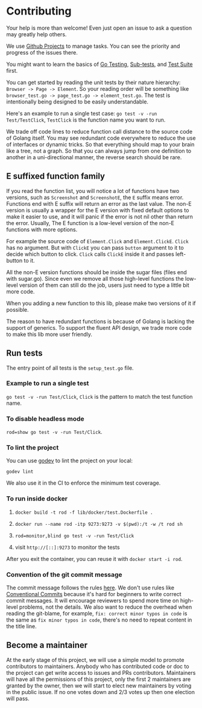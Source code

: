 # Contributing

Your help is more than welcome! Even just open an issue to ask a question may greatly help others.

We use [Github Projects](https://github.com/go-rod/rod/projects/1) to manage tasks. You can see the priority and progress of the issues there.

You might want to learn the basics of [Go Testing](https://golang.org/pkg/testing), [Sub-tests](https://golang.org/pkg/testing), and [Test Suite](https://github.com/stretchr/testify#suite-package) first.

You can get started by reading the unit tests by their nature hierarchy: `Browser -> Page -> Element`.
So your reading order will be something like `browser_test.go -> page_test.go -> element_test.go`.
The test is intentionally being designed to be easily understandable.

Here's an example to run a single test case: `go test -v -run Test/TestClick`, `TestClick` is the function name you want to run.

We trade off code lines to reduce function call distance to the source code of Golang itself.
You may see redundant code everywhere to reduce the use of interfaces or dynamic tricks.
So that everything should map to your brain like a tree, not a graph.
So that you can always jump from one definition to another in a uni-directional manner, the reverse search should be rare.

## E suffixed function family

If you read the function list, you will notice a lot of functions have two versions, such as `Screenshot` and `ScreenshotE`,
the `E` suffix means error. Functions end with E suffix will return an error as the last value. The non-E version is usually a wrapper
for the E version with fixed default options to make it easier to use, and it will panic if the error is not nil other than return the error.
Usually, The E function is a low-level version of the non-E functions with more options.

For example the source code of `Element.Click` and `Element.ClickE`. `Click` has no argument.
But with `ClickE` you can pass `button` argument to it to decide which button to click.
`Click` calls `ClickE` inside it and passes left-button to it.

All the non-E version functions should be inside the sugar files (files end with sugar.go). Since even we remove all those high-level functions the low-level version of them can still do the job, users just need to type a little bit more code.

When you adding a new function to this lib, please make two versions of it if possible.

The reason to have redundant functions is because of Golang is lacking the support of generics.
To support the fluent API design, we trade more code to make this lib more user friendly.

## Run tests

The entry point of all tests is the `setup_test.go` file.

### Example to run a single test

`go test -v -run Test/Click`, `Click` is the pattern to match the test function name.

### To disable headless mode

`rod=show go test -v -run Test/Click`.

### To lint the project

You can use [godev](https://github.com/ysmood/kit#godev) to lint the project on your local:

`godev lint`

We also use it in the CI to enforce the minimum test coverage.

### To run inside docker

1. `docker build -t rod -f lib/docker/test.Dockerfile .`

2. `docker run --name rod -itp 9273:9273 -v $(pwd):/t -w /t rod sh`

3. `rod=monitor,blind go test -v -run Test/Click`

4. visit `http://[::]:9273` to monitor the tests

After you exit the container, you can reuse it with `docker start -i rod`.

### Convention of the git commit message

The commit message follows the rules [here](https://github.com/torvalds/subsurface-for-dirk/blame/a48494d2fbed58c751e9b7e8fbff88582f9b2d02/README#L88). We don't use rules like [Conventional Commits](https://www.conventionalcommits.org/) because it's hard for beginners to write correct commit messages. It will encourage reviewers to spend more time on high-level problems, not the details. We also want to reduce the overhead when reading the git-blame, for example, `fix: correct minor typos in code` is the same as `fix minor typos in code`, there's no need to repeat content in the title line.

## Become a maintainer

At the early stage of this project, we will use a simple model to promote contributors to maintainers.
Anybody who has contributed code or doc to the project can get write access to issues and PRs contributors.
Maintainers will have all the permissions of this project, only the first 2 maintainers are granted by the owner, then we will start to elect
new maintainers by voting in the public issue. If no one votes down and 2/3 votes up then one election will pass.
